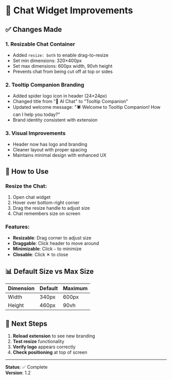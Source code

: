 # 💬 Chat Widget Improvements

## ✅ Changes Made

### 1. **Resizable Chat Container**
- Added `resize: both` to enable drag-to-resize
- Set min dimensions: 320×400px
- Set max dimensions: 600px width, 90vh height
- Prevents chat from being cut off at top or sides

### 2. **Tooltip Companion Branding**
- Added spider logo icon in header (24×24px)
- Changed title from "💬 AI Chat" to "Tooltip Companion"
- Updated welcome message: "🕷️ Welcome to Tooltip Companion! How can I help you today?"
- Brand identity consistent with extension

### 3. **Visual Improvements**
- Header now has logo and branding
- Cleaner layout with proper spacing
- Maintains minimal design with enhanced UX

## 🎯 How to Use

### Resize the Chat:
1. Open chat widget
2. Hover over bottom-right corner
3. Drag the resize handle to adjust size
4. Chat remembers size on screen

### Features:
- **Resizable**: Drag corner to adjust size
- **Draggable**: Click header to move around
- **Minimizable**: Click ⎯ to minimize
- **Closable**: Click ✕ to close

## 📊 Default Size vs Max Size

| Dimension | Default | Maximum |
|-----------|---------|---------|
| Width | 340px | 600px |
| Height | 460px | 90vh |

## 🚀 Next Steps

1. **Reload extension** to see new branding
2. **Test resize** functionality
3. **Verify logo** appears correctly
4. **Check positioning** at top of screen

---

**Status**: ✅ Complete  
**Version**: 1.2

